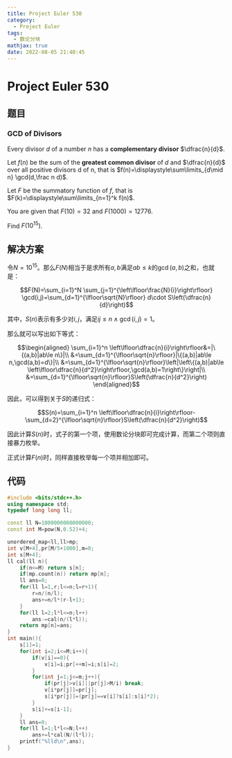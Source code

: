 ```yaml
---
title: Project Euler 530
category:
  - Project Euler
tags:
  - 数论分块
mathjax: true
date: 2022-08-05 21:40:45
---
```


<escape><!-- more --></escape>

# Project Euler 530

## 题目

### GCD of Divisors

Every divisor $d$ of a number $n$ has a **complementary divisor** $\dfrac{n}{d}$.

Let $f(n)$ be the sum of the **greatest common divisor** of $d$ and $\dfrac{n}{d}$ over all positive divisors d of n, that is $f(n)=\displaystyle\sum\limits_{d\mid n} \gcd(d,\frac n d)$.

Let $F$ be the summatory function of $f$, that is $F(k)=\displaystyle\sum\limits_{n=1}^k f(n)$.

You are given that $F(10)=32$ and $F(1000)=12776$.

Find $F(10^{15})$.

## 解决方案

令$N=10^{15}$。那么$F(N)$相当于是求所有$a,b$满足$ab\le k$的$\gcd(a,b)$之和，也就是：

$$F(N)=\sum_{i=1}^N \sum_{j=1}^{\left\lfloor\frac{N}{i}\right\rfloor} \gcd(i,j)=\sum_{d=1}^{\lfloor\sqrt{N}\rfloor} d\cdot S\left(\dfrac{n}{d}\right)$$

其中，$S(n)$表示有多少对$i,j$，满足$ij\le n\land \gcd(i,j)=1$。

那么就可以写出如下等式：

$$\begin{aligned}
\sum_{i=1}^n \left\lfloor\dfrac{n}{i}\right\rfloor&=|\{(a,b)|ab\le n\}|\\
&=\sum_{d=1}^{\lfloor\sqrt{n}\rfloor}|\{(a,b)|ab\le n,\gcd(a,b)=d\}|\\
&=\sum_{d=1}^{\lfloor\sqrt{n}\rfloor}\left|\left\{(a,b)|ab\le \left\lfloor\dfrac{n}{d^2}\right\rfloor,\gcd(a,b)=1\right\}\right|\\
&=\sum_{d=1}^{\lfloor\sqrt{n}\rfloor}S\left(\dfrac{n}{d^2}\right)
\end{aligned}$$

因此，可以得到关于$S$的递归式：

$$S(n)=\sum_{i=1}^n \left\lfloor\dfrac{n}{i}\right\rfloor-\sum_{d=2}^{\lfloor\sqrt{n}\rfloor}S\left(\dfrac{n}{d^2}\right)$$

因此计算$S(n)$时，式子的第一个项，使用数论分块即可完成计算，而第二个项则直接暴力枚举。

正式计算$F(n)$时，同样直接枚举每一个项并相加即可。

## 代码

```C++
#include <bits/stdc++.h>
using namespace std;
typedef long long ll;

const ll N=1000000000000000;
const int M=pow(N,0.52)+4;

unordered_map<ll,ll>mp;
int v[M+4],pr[M/5+1000],m=0;
int s[M+4];
ll cal(ll n){
    if(n<=M) return s[n];
    if(mp.count(n)) return mp[n];
    ll ans=0;
    for(ll l=1,r;l<=n;l=r+1){
        r=n/(n/l);
        ans+=n/l*(r-l+1);
    }
    for(ll l=2;l*l<=n;l++)
        ans-=cal(n/(l*l));
    return mp[n]=ans;
}
int main(){
    s[1]=1;
    for(int i=2;i<=M;i++){
        if(v[i]==0){
            v[i]=i;pr[++m]=i;s[i]=2;
        }
        for(int j=1;j<=m;j++){
            if(pr[j]>v[i]||pr[j]>M/i) break;
            v[i*pr[j]]=pr[j];
            s[i*pr[j]]=(pr[j]==v[i]?s[i]:s[i]*2);
        }
        s[i]+=s[i-1];
    }
    ll ans=0;
    for(ll l=1;l*l<=N;l++)
        ans+=l*cal(N/(l*l));
    printf("%lld\n",ans);
}

```
